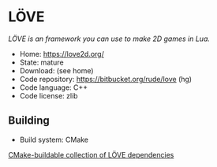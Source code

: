 # LÖVE

_LÖVE is an  framework you can use to make 2D games in Lua._

- Home: https://love2d.org/
- State: mature
- Download: (see home)
- Code repository: https://bitbucket.org/rude/love (hg)
- Code language: C++
- Code license: zlib

## Building

- Build system: CMake

[CMake-buildable collection of LÖVE dependencies](https://bitbucket.org/rude/megasource)

